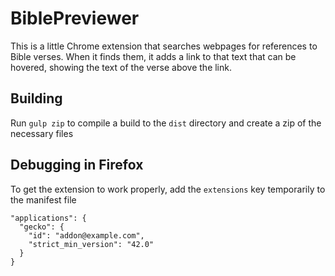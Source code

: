 # BiblePreviewer

This is a little Chrome extension that searches webpages for references to Bible verses. When it finds them, it 
adds a link to that text that can be hovered, showing the text of the verse above the link.

## Building
Run `gulp zip` to compile a build to the `dist` directory and create a zip of the necessary files

## Debugging in Firefox
To get the extension to work properly, add the `extensions` key temporarily to the manifest file
 
    "applications": {
      "gecko": {
        "id": "addon@example.com",
        "strict_min_version": "42.0"
      }
    }

